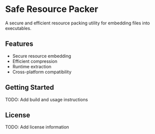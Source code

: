 # Safe Resource Packer

A secure and efficient resource packing utility for embedding files into executables.

## Features

- Secure resource embedding
- Efficient compression
- Runtime extraction
- Cross-platform compatibility

## Getting Started

TODO: Add build and usage instructions

## License

TODO: Add license information

